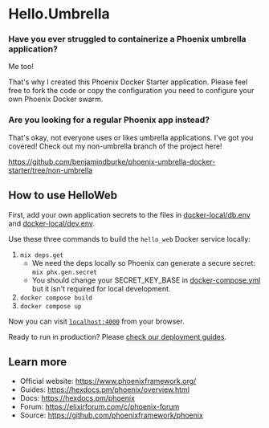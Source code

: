 # Hello.Umbrella

### Have you ever struggled to containerize a Phoenix umbrella application?

Me too!

That's why I created this Phoenix Docker Starter application. Please feel free to fork the code or copy the configuration you need to configure your own Phoenix Docker swarm.

### Are you looking for a regular Phoenix app instead?

That's okay, not everyone uses or likes umbrella applications. I've got you covered! Check out my non-umbrella branch of the project here!

https://github.com/benjamindburke/phoenix-umbrella-docker-starter/tree/non-umbrella

## How to use HelloWeb

First, add your own application secrets to the files in [docker-local/db.env](./docker-local/db.env) and [docker-local/dev.env](./docker-local/dev.env).

Use these three commands to build the `hello_web` Docker service locally:

1. `mix deps.get`
   - We need the deps locally so Phoenix can generate a secure secret: `mix phx.gen.secret`
   - You should change your SECRET_KEY_BASE in [docker-compose.yml](./docker-compose.yml) but it isn't required for local development.
1. `docker compose build`
1. `docker compose up`

Now you can visit [`localhost:4000`](http://localhost:4000) from your browser.

Ready to run in production? Please [check our deployment guides](https://hexdocs.pm/phoenix/deployment.html).

## Learn more

  * Official website: https://www.phoenixframework.org/
  * Guides: https://hexdocs.pm/phoenix/overview.html
  * Docs: https://hexdocs.pm/phoenix
  * Forum: https://elixirforum.com/c/phoenix-forum
  * Source: https://github.com/phoenixframework/phoenix
